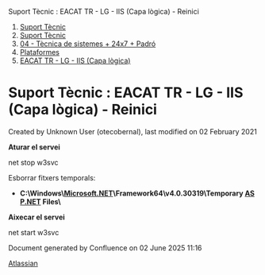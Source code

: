 Suport Tècnic : EACAT TR - LG - IIS (Capa lògica) - Reinici  

1.  [Suport Tècnic](index.md)
2.  [Suport Tècnic](13893782.md)
3.  [04 - Tècnica de sistemes + 24x7 + Padró](26313202.md)
4.  [Plataformes](Plataformes_41520520.md)
5.  [EACAT TR - LG - IIS (Capa lògica)](41520685.md)

Suport Tècnic : EACAT TR - LG - IIS (Capa lògica) - Reinici
===========================================================

Created by Unknown User (otecobernal), last modified on 02 February 2021

**Aturar el servei**

net stop w3svc

  

Esborrar fitxers temporals:

*   **C:\\Windows\\[Microsoft.NET](http://microsoft.net/)\\Framework64\\v4.0.30319\\Temporary [ASP.NET](http://asp.net/) Files\\**

  

**Aixecar el servei**

net start w3svc

  

Document generated by Confluence on 02 June 2025 11:16

[Atlassian](http://www.atlassian.com/)